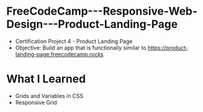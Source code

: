 # FreeCodeCamp---Responsive-Web-Design---Product-Landing-Page
* Certification Project 4 - Product Landing Page
* Objective: Build an app that is functionally similar to https://product-landing-page.freecodecamp.rocks

# What I Learned
* Grids and Variables in CSS
* Responsive Grid
